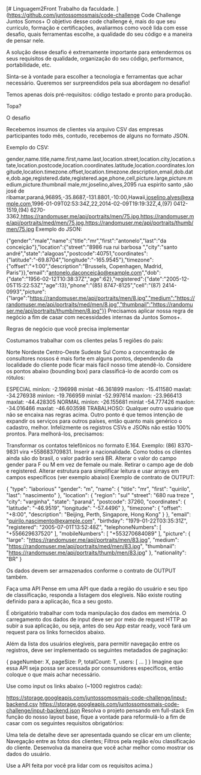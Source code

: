 [# Linguagem2Front
Trabalho da faculdade.
](https://github.com/juntossomosmais/code-challenge
Code Challenge Juntos Somos+
O objetivo desse code challenge é, mais do que seu currículo, formação e certificações, avaliarmos como você lida com esse desafio, quais ferramentas escolhe, a qualidade do seu código e a maneira de pensar nele.

A solução desse desafio é extremamente importante para entendermos os seus requisitos de qualidade, organização do seu código, performance, portabilidade, etc.

Sinta-se à vontade para escolher a tecnologia e ferramentas que achar necessário. Queremos ser surpreendidos pela sua abordagem no desafio!

Temos apenas dois pré-requisitos: código testado e pronto para produção.

Topa?

O desafio

Recebemos insumos de clientes via arquivo CSV das empresas participantes todo mês, contudo, recebemos de alguns no formato JSON.

Exemplo do CSV:

gender,name.title,name.first,name.last,location.street,location.city,location.state,location.postcode,location.coordinates.latitude,location.coordinates.longitude,location.timezone.offset,location.timezone.description,email,dob.date,dob.age,registered.date,registered.age,phone,cell,picture.large,picture.medium,picture.thumbnail
male,mr,joselino,alves,2095 rua espirito santo ,são josé de ribamar,paraná,96895,-35.8687,-131.8801,-10:00,Hawaii,joselino.alves@example.com,1996-01-09T02:53:34Z,22,2014-02-09T19:19:32Z,4,(97) 0412-1519,(94) 6270-3362,https://randomuser.me/api/portraits/men/75.jpg,https://randomuser.me/api/portraits/med/men/75.jpg,https://randomuser.me/api/portraits/thumb/men/75.jpg
Exemplo do JSON:

{"gender":"male","name":{"title":"mr","first":"antonelo","last":"da conceição"},"location":{"street":"8986 rua rui barbosa ","city":"santo andré","state":"alagoas","postcode":40751,"coordinates":{"latitude":"-69.8704","longitude":"-165.9545"},"timezone":{"offset":"+1:00","description":"Brussels, Copenhagen, Madrid, Paris"}},"email":"antonelo.daconceição@example.com","dob":{"date":"1956-02-12T10:38:37Z","age":62},"registered":{"date":"2005-12-05T15:22:53Z","age":13},"phone":"(85) 8747-8125","cell":"(87) 2414-0993","picture":{"large":"https://randomuser.me/api/portraits/men/8.jpg","medium":"https://randomuser.me/api/portraits/med/men/8.jpg","thumbnail":"https://randomuser.me/api/portraits/thumb/men/8.jpg"}}
Precisamos aplicar nossa regra de negócio a fim de casar com necessidades internas da Juntos Somos+.

Regras de negócio que você precisa implementar

Costumamos trabalhar com os clientes pelas 5 regiões do país:

Norte
Nordeste
Centro-Oeste
Sudeste
Sul
Como a concentração de consultores nossos é mais forte em alguns pontos, dependendo da localidade do cliente pode ficar mais fácil nosso time atendê-lo. Considere os pontos abaixo (bounding box) para classificá-lo de acordo com os rótulos:

ESPECIAL
minlon: -2.196998
minlat -46.361899
maxlon: -15.411580
maxlat: -34.276938
minlon: -19.766959
minlat -52.997614
maxlon: -23.966413
maxlat: -44.428305
NORMAL
minlon: -26.155681
minlat -54.777426
maxlon: -34.016466
maxlat: -46.603598
TRABALHOSO: Qualquer outro usuário que não se encaixa nas regras acima.
Outro ponto é que temos intenção de expandir os serviços para outros países, então quanto mais genérico o cadastro, melhor. Infelizmente os registros CSVs e JSONs não estão 100% prontos. Para melhorá-los, precisamos:

Transformar os contatos telefônicos no formato E.164. Exemplo: (86) 8370-9831 vira +558683709831.
Inserir a nacionalidade. Como todos os clientes ainda são do brasil, o valor padrão será BR.
Alterar o valor do campo gender para F ou M em vez de female ou male.
Retirar o campo age de dob e registered.
Alterar estrutura para simplificar leitura e usar arrays em campos específicos (ver exemplo abaixo)
Exemplo de contrato de OUTPUT:

{
  "type": "laborious"
  "gender": "m",
  "name": {
    "title": "mr",
    "first": "quirilo",
    "last": "nascimento"
  },
  "location": {
    "region": "sul"
    "street": "680 rua treze ",
    "city": "varginha",
    "state": "paraná",
    "postcode": 37260,
    "coordinates": {
      "latitude": "-46.9519",
      "longitude": "-57.4496"
    },
    "timezone": {
      "offset": "+8:00",
      "description": "Beijing, Perth, Singapore, Hong Kong"
    }
  },
  "email": "quirilo.nascimento@example.com",
  "birthday": "1979-01-22T03:35:31Z",
  "registered": "2005-07-01T13:52:48Z",
  "telephoneNumbers": [
    "+556629637520"
  ],
  "mobileNumbers": [
    "+553270684089"
  ],
  "picture": {
    "large": "https://randomuser.me/api/portraits/men/83.jpg",
    "medium": "https://randomuser.me/api/portraits/med/men/83.jpg",
    "thumbnail": "https://randomuser.me/api/portraits/thumb/men/83.jpg"
  },
  "nationality": "BR"
}

Os dados devem ser armazenados conforme o contrato de OUTPUT também.

Faça uma API
Pense em uma API que dada a região do usuário e seu tipo de classificação, responda a listagem dos elegíveis. Não existe routing definido para a aplicação, fica a seu gosto.

É obrigatório trabalhar com toda manipulação dos dados em memória. O carregamento dos dados de input deve ser por meio de request HTTP ao subir a sua aplicação, ou seja, antes do seu App estar ready, você fará um request para os links fornecidos abaixo.

Além da lista dos usuários elegíveis, para permitir navegação entre os registros, deve ser implementado os seguintes metadados de paginação:

  {
    pageNumber: X,
    pageSize: P,
    totalCount: T,
    users: [
      ...
    ]
  }
Imagine que essa API seja possa ser acessada por consumidores específicos, então coloque o que mais achar necessário.

Use como input os links abaixo (~1000 registros cada):

https://storage.googleapis.com/juntossomosmais-code-challenge/input-backend.csv
https://storage.googleapis.com/juntossomosmais-code-challenge/input-backend.json
Resolva o projeto pensando em full-stack
Em função do nosso layout base, fique a vontade para reformulá-lo a fim de casar com os seguintes requisitos obrigatórios:

Uma tela de detalhe deve ser apresentada quando se clicar em um cliente;
Navegação entre as fotos dos clientes;
Filtros pela região e/ou classificação do cliente.
Desenvolva da maneira que você achar melhor como mostrar os dados do usuário.

Use a API feita por você pra lidar com os requisitos acima.)
